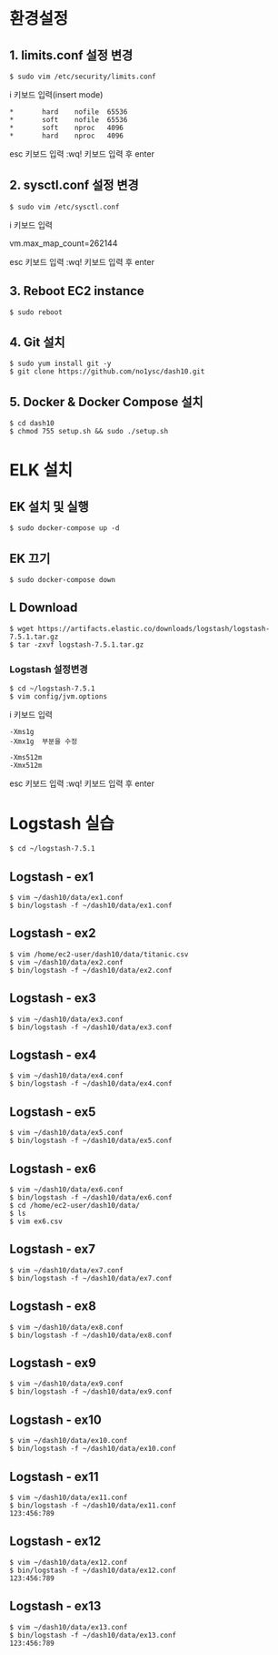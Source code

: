 # 환경설정
## 1. limits.conf 설정 변경 
```
$ sudo vim /etc/security/limits.conf
```

i 키보드 입력(insert mode)
```
*       hard    nofile  65536
*       soft    nofile  65536
*       soft    nproc   4096
*       hard    nproc   4096
```
esc 키보드 입력
:wq! 키보드 입력 후 enter

## 2. sysctl.conf 설정 변경 
```
$ sudo vim /etc/sysctl.conf
```

i 키보드 입력

vm.max_map_count=262144

esc 키보드 입력
:wq! 키보드 입력 후 enter

## 3. Reboot EC2 instance 
```
$ sudo reboot
```

## 4. Git 설치
```
$ sudo yum install git -y
$ git clone https://github.com/no1ysc/dash10.git
```

## 5. Docker & Docker Compose 설치
```
$ cd dash10
$ chmod 755 setup.sh && sudo ./setup.sh
```

# ELK 설치
## EK 설치 및 실행
```
$ sudo docker-compose up -d
```

## EK 끄기
```
$ sudo docker-compose down
```


## L Download
```
$ wget https://artifacts.elastic.co/downloads/logstash/logstash-7.5.1.tar.gz
$ tar -zxvf logstash-7.5.1.tar.gz
```

### Logstash 설정변경
```
$ cd ~/logstash-7.5.1
$ vim config/jvm.options
```

i 키보드 입력
```
-Xms1g
-Xmx1g  부분을 수정

-Xms512m
-Xmx512m
```
esc 키보드 입력
:wq! 키보드 입력 후 enter


# Logstash 실습
```
$ cd ~/logstash-7.5.1
```
## Logstash - ex1
```
$ vim ~/dash10/data/ex1.conf
$ bin/logstash -f ~/dash10/data/ex1.conf
```

## Logstash - ex2
```
$ vim /home/ec2-user/dash10/data/titanic.csv
$ vim ~/dash10/data/ex2.conf
$ bin/logstash -f ~/dash10/data/ex2.conf
```

## Logstash - ex3
```
$ vim ~/dash10/data/ex3.conf
$ bin/logstash -f ~/dash10/data/ex3.conf
```

## Logstash - ex4
```
$ vim ~/dash10/data/ex4.conf
$ bin/logstash -f ~/dash10/data/ex4.conf
```

## Logstash - ex5
```
$ vim ~/dash10/data/ex5.conf
$ bin/logstash -f ~/dash10/data/ex5.conf
```

## Logstash - ex6
```
$ vim ~/dash10/data/ex6.conf
$ bin/logstash -f ~/dash10/data/ex6.conf
$ cd /home/ec2-user/dash10/data/
$ ls
$ vim ex6.csv
```

## Logstash - ex7
```
$ vim ~/dash10/data/ex7.conf
$ bin/logstash -f ~/dash10/data/ex7.conf
```

## Logstash - ex8
```
$ vim ~/dash10/data/ex8.conf
$ bin/logstash -f ~/dash10/data/ex8.conf
```

## Logstash - ex9
```
$ vim ~/dash10/data/ex9.conf
$ bin/logstash -f ~/dash10/data/ex9.conf
```

## Logstash - ex10
```
$ vim ~/dash10/data/ex10.conf
$ bin/logstash -f ~/dash10/data/ex10.conf
```

## Logstash - ex11
```
$ vim ~/dash10/data/ex11.conf
$ bin/logstash -f ~/dash10/data/ex11.conf
123:456:789
```

## Logstash - ex12
```
$ vim ~/dash10/data/ex12.conf
$ bin/logstash -f ~/dash10/data/ex12.conf
123:456:789
```

## Logstash - ex13
```
$ vim ~/dash10/data/ex13.conf
$ bin/logstash -f ~/dash10/data/ex13.conf
123:456:789
```
